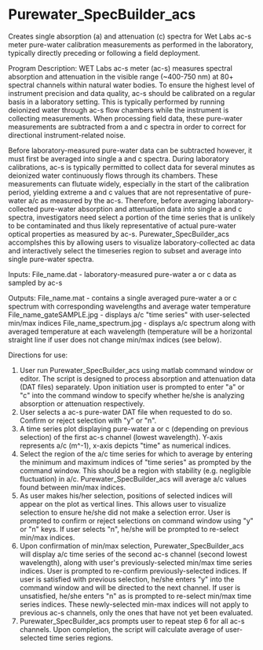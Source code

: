 # Purewater_SpecBuilder_acs
Creates single absorption (a) and attenuation (c) spectra for Wet Labs ac-s meter pure-water calibration measurements as performed in the laboratory, typically directly preceding or following a field deployment. 

Program Description:
WET Labs ac-s meter (ac-s) measures spectral absorption and attenuation in the visible range (~400-750 nm) at 80+ spectral channels within natural water bodies. To ensure the highest level of instrument precision and data quality, ac-s should be calibrated on a regular basis in a laboratory setting. This is typically performed by running deionized water through ac-s flow chambers while the instrument is collecting measurements. When processing field data, these pure-water measurements are subtracted from a and c spectra in order to correct for directional instrument-related noise. 

Before laboratory-measured pure-water data can be subtracted however, it must first be averaged into single a and c spectra. During laboratory calibrations, ac-s is typically permitted to collect data for several minutes as deionized water continuously flows through its chambers. These measurements can flutuate widely, especially in the start of the calibration period, yielding extreme a and c values that are not representative of pure-water a/c as measured by the ac-s. Therefore, before averaging laboratory-collected pure-water absorption and attenuation data into single a and c spectra, investigators need select a portion of the time series that is unlikely to be contaminated and thus likely representative of actual pure-water optical properties as measured by ac-s. Purewater_SpecBuilder_acs accomplshes this by allowing users to visualize laboratory-collected ac data and interactively select the timeseries region to subset and average into single pure-water spectra.

Inputs: 
File_name.dat - laboratory-measured pure-water a or c data as sampled by ac-s 

Outputs:
File_name.mat - contains a single averaged pure-water a or c spectrum with corresponding wavelengths and average water temperature
File_name_gateSAMPLE.jpg - displays a/c "time series" with user-selected min/max indices
File_name_spectrum.jpg - displays a/c spectrum along with averaged temperature at each wavelength (temperature will be a horizontal straight line if user does not change min/max indices (see below).

Directions for use:
1. User run Purewater_SpecBuilder_acs using matlab command window or editor. The script is designed to process absorption and attenuation data (DAT files) separately. Upon initiation user is prompted to enter "a" or "c" into the command window to specify whether he/she is analyzing absorption or attenuation respectively.
2. User selects a ac-s pure-water DAT file when requested to do so. Confirm or reject selection with "y" or "n".
3. A time series plot displaying pure-water a or c (depending on previous selection) of the first ac-s channel (lowest wavelength). Y-axis represents a/c (m^-1), x-axis depicts "time" as numerical indices.
4. Select the region of the a/c time series for which to average by entering the minimum and maximum indices of "time series" as prompted by the command window. This should be a region with stability (e.g. negligible fluctuation) in a/c. Purewater_SpecBuilder_acs will average a/c values found between min/max indices. 
5. As user makes his/her selection, positions of selected indices will appear on the plot as vertical lines. This allows user to visualize selection to ensure he/she did not make a selection error. User is prompted to confirm or reject selections on command window using "y" or "n" keys. If user selects "n", he/she will be prompted to re-select min/max indices.
6. Upon confirmation of min/max selection, Purewater_SpecBuilder_acs will display a/c time series of the second ac-s channel (second lowest wavelength), along with user's previously-selected min/max time series indices. User is prompted to re-confirm previously-selected indices. If user is satisfied with previous selection, he/she enters "y" into the command window and will be directed to the next channel. If user is unsatisfied, he/she enters "n" as is prompted to re-select min/max time series indices. These newly-selected min-max indices will not apply to previous ac-s channels, only the ones that have not yet been evaluated.
7. Purewater_SpecBuilder_acs prompts user to repeat step 6 for all ac-s channels. Upon completion, the script will calculate average of user-selected time series regions.

